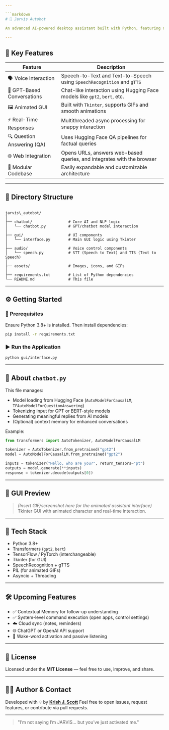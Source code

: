 ```yaml
---

```markdown
# 🤖 Jarvis Autobot

An advanced AI-powered desktop assistant built with Python, featuring natural language conversations, voice command support, and a responsive GUI inspired by Marvel’s JARVIS. The assistant integrates state-of-the-art transformer models to interact intelligently and perform real-time tasks.

---
```


## 🧠 Key Features

| Feature                         | Description                                                                 |
|----------------------------------|-----------------------------------------------------------------------------|
| 🗣️ Voice Interaction             | Speech-to-Text and Text-to-Speech using `SpeechRecognition` and `gTTS`     |
| 💬 GPT-Based Conversations      | Chat-like interaction using Hugging Face models like `gpt2`, `bert`, etc.  |
| 🖼️ Animated GUI                 | Built with `Tkinter`, supports GIFs and smooth animations                  |
| ⚡ Real-Time Responses           | Multithreaded async processing for snappy interaction                      |
| 🔍 Question Answering (QA)       | Uses Hugging Face QA pipelines for factual queries                         |
| 🌐 Web Integration               | Opens URLs, answers web-based queries, and integrates with the browser     |
| 🎯 Modular Codebase              | Easily expandable and customizable architecture                            |

---

## 📂 Directory Structure

```

jarvis\_autobot/
│
├── chatbot/                # Core AI and NLP logic
│   └── chatbot.py          # GPT/chatbot model interaction
│
├── gui/                    # UI components
│   └── interface.py        # Main GUI logic using Tkinter
│
├── audio/                  # Voice control components
│   └── speech.py           # STT (Speech to Text) and TTS (Text to Speech)
│
├── assets/                 # Images, icons, and GIFs
│
├── requirements.txt        # List of Python dependencies
└── README.md               # This file

````

---

## ⚙️ Getting Started

### 🔧 Prerequisites

Ensure Python 3.8+ is installed. Then install dependencies:

```bash
pip install -r requirements.txt
````

### ▶️ Run the Application

```bash
python gui/interface.py
```

---

## 📌 About `chatbot.py`

This file manages:

* Model loading from Hugging Face (`AutoModelForCausalLM`, `TFAutoModelForQuestionAnswering`)
* Tokenizing input for GPT or BERT-style models
* Generating meaningful replies from AI models
* (Optional) context memory for enhanced conversations

Example:

```python
from transformers import AutoTokenizer, AutoModelForCausalLM

tokenizer = AutoTokenizer.from_pretrained("gpt2")
model = AutoModelForCausalLM.from_pretrained("gpt2")

inputs = tokenizer("Hello, who are you?", return_tensors="pt")
outputs = model.generate(**inputs)
response = tokenizer.decode(outputs[0])
```

---

## 📸 GUI Preview

> *(Insert GIF/screenshot here for the animated assistant interface)*
> Tkinter GUI with animated character and real-time interaction.

---

## 🧩 Tech Stack

* Python 3.8+
* Transformers (`gpt2`, `bert`)
* TensorFlow / PyTorch (interchangeable)
* Tkinter (for GUI)
* SpeechRecognition + gTTS
* PIL (for animated GIFs)
* Asyncio + Threading

---

## 🛠️ Upcoming Features

* ✅ Contextual Memory for follow-up understanding
* ✅ System-level command execution (open apps, control settings)
* ☁️ Cloud sync (notes, reminders)
* 🌐 ChatGPT or OpenAI API support
* 🔐 Wake-word activation and passive listening

---

## 📜 License

Licensed under the **MIT License** — feel free to use, improve, and share.

---

## 🙋‍♂️ Author & Contact

Developed with 💡 by **[Krish J. Scott](https://github.com/krisjscott)**
Feel free to open issues, request features, or contribute via pull requests.

---

> "I’m not saying I’m JARVIS… but you’ve just activated me."

```
